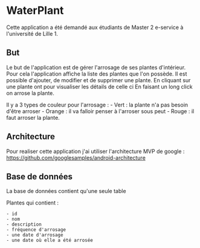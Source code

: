 # WaterPlant

Cette application a été demandé aux étudiants de Master 2 e-service à l'université de Lille 1.

## But

Le but de l'application est de gérer l'arrosage de ses plantes d'intérieur. Pour cela l'application affiche la liste des plantes que l'on possède.
Il est possible d'ajouter, de modifier et de supprimer une plante.
En cliquant sur une plante ont pour visualiser les détails de celle ci
En faisant un long click on arrose la plante.

Il y a 3 types de couleur pour l'arrosage :
    - Vert : la plante n'a pas besoin d'être arroser
    - Orange : il va falloir penser à l'arroser sous peut
    - Rouge : il faut arroser la plante.

## Architecture

Pour realiser cette application j'ai utiliser l'architecture MVP de google : https://github.com/googlesamples/android-architecture

## Base de données

La base de données contient qu'une seule table

Plantes qui contient :

    - id
    - nom
    - description
    - fréquence d'arrosage
    - une date d'arrosage
    - une date où elle a été arrosée
